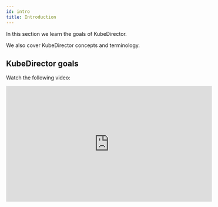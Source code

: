 ```yaml
---
id: intro 
title: Introduction
---
```


In this section we learn the goals of KubeDirector.

We also cover KubeDirector concepts and terminology.

## KubeDirector goals

Watch the following video:

<iframe width="560" height="315" src="https://www.youtube.com/embed/X2kEk5wLe9g" frameborder="0" allow="accelerometer; autoplay; clipboard-write; encrypted-media; gyroscope; picture-in-picture" allowfullscreen></iframe>
